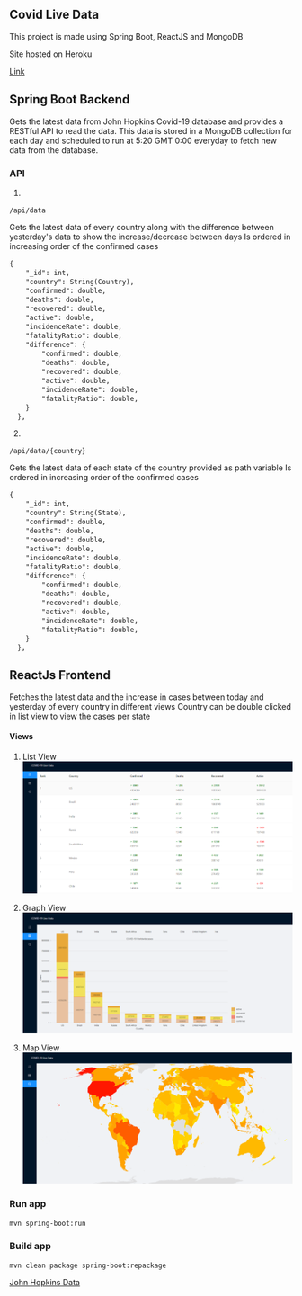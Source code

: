 ## Covid Live Data
This project is made using Spring Boot, ReactJS and MongoDB

Site hosted on Heroku

[Link](https://shrouded-wildwood-19827.herokuapp.com/)


## Spring Boot Backend
Gets the latest data from John Hopkins Covid-19 database and provides a RESTful API to read the data. This data is stored in a MongoDB collection for each day and scheduled to run at 5:20 GMT 0:00 everyday to fetch new data from the database. 

### API
1. 
```
/api/data
```
Gets the latest data of every country along with the difference between yesterday's data to show the increase/decrease between days
Is ordered in increasing order of the confirmed cases
```
{
    "_id": int,
    "country": String(Country),
    "confirmed": double,
    "deaths": double,
    "recovered": double,
    "active": double,
    "incidenceRate": double,
    "fatalityRatio": double,
    "difference": {
	    "confirmed": double,
	    "deaths": double,
	    "recovered": double,
	    "active": double,
	    "incidenceRate": double,
	    "fatalityRatio": double,
    }
  },
```

2. 
```
/api/data/{country}
```
Gets the latest data of each state of the country provided as path variable
Is ordered in increasing order of the confirmed cases
```
{
    "_id": int,
    "country": String(State),
    "confirmed": double,
    "deaths": double,
    "recovered": double,
    "active": double,
    "incidenceRate": double,
    "fatalityRatio": double,
    "difference": {
	    "confirmed": double,
	    "deaths": double,
	    "recovered": double,
	    "active": double,
	    "incidenceRate": double,
	    "fatalityRatio": double,
    }
  },
 ```

## ReactJs Frontend
Fetches the latest data and the increase in cases between today and yesterday of every country in different views
Country can be double clicked in list view to view the cases per state

#### Views 
1. List View
![Error displaying Image](https://github.com/Pranit24/Covid/blob/master/Images/ListView.png?raw=true)
 
2. Graph View
![Error displaying Image](https://github.com/Pranit24/Covid/blob/master/Images/GraphView.PNG?raw=true)

3. Map View
![Error displaying Image](https://github.com/Pranit24/Covid/blob/master/Images/MapView.PNG?raw=true)


### Run app

```
mvn spring-boot:run
```

### Build app
```
mvn clean package spring-boot:repackage
```
[John Hopkins Data](https://github.com/CSSEGISandData/COVID-19/tree/master/csse_covid_19_data)
